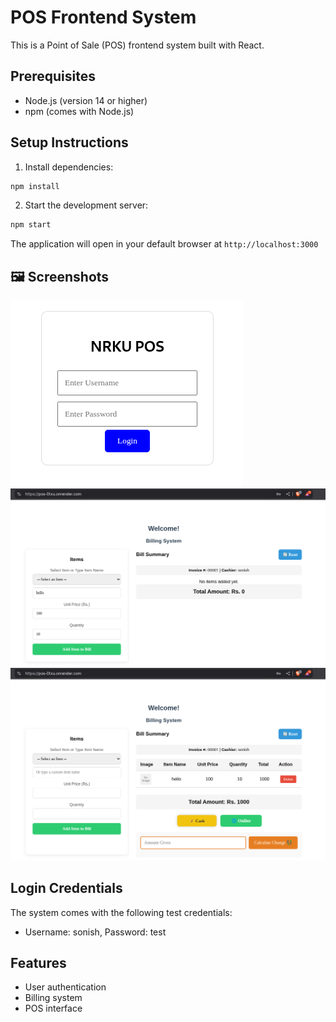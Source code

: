 # POS Frontend System

This is a Point of Sale (POS) frontend system built with React.

## Prerequisites

- Node.js (version 14 or higher)
- npm (comes with Node.js)

## Setup Instructions

1. Install dependencies:
```bash
npm install
```

2. Start the development server:
```bash
npm start
```

The application will open in your default browser at `http://localhost:3000`



## 🖼️ Screenshots

![Opening Page](src/font/screen.png)
![Main Page1](src/font/item.png)
![Main Page2](src/font/main.png)

## Login Credentials

The system comes with the following test credentials:

- Username: sonish, Password: test

## Features

- User authentication
- Billing system
- POS interface 
